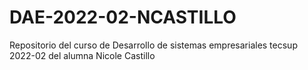 # DAE-2022-02-NCASTILLO
Repositorio del curso de Desarrollo de sistemas empresariales tecsup 2022-02 del alumna Nicole Castillo

